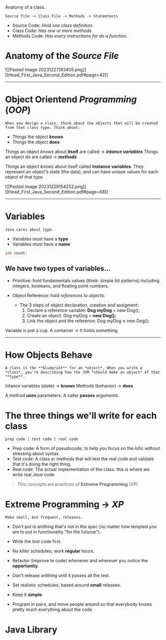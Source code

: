 Anatomy of a class.

	Source file -> Class File -> Methods -> Statemtents

- Source Code:  *Hold one class definition*.
- Class Code: *Has one or more methods*.
- Methods Code: *Has every instructions for do a function*.

# Anatomy of the ***Source File***

![[Pasted image 20231227183405.png]]
[[Head_First_Java_Second_Edition.pdf#page=42]]
___

# Object Orientend ***Programming*** (*OOP*)

	When you design a class, think about the objects that will be created from that class type. Think about:

* Things the object **knows**
* Things the object **does**

Things an object *knows* about **itself** are called -> ***intance variables***
Things an object *do* are called -> ***methods***

Things an object *knows* about itself called **instance variables**. They represent an object's state (the data), and can have unique values for each object of that type.

![[Pasted image 20231229154252.png]]
[[Head_First_Java_Second_Edition.pdf#page=68]]

___
# Variables
	Java cares about type.
* Variables must have a **type**
* Variables must have a **name**

```java
int count;
```
## We have two types of variables...
- Primitive: hold fundamentals values (think: simple bit patterns) including integers, booleans, and floating point numbers.
	
- Object Reference: hold *references to objects*.
	- The 3 steps of object declaration, creation and assigment:
		1. Declare a reference variable: **Dog myDog** =  new Dog();
		2. Create an object: Dog myDog = **new Dog();**
		3. Link the object and the reference: Dog myDog **=** new Dog();
	
Variable is just a cup. A container -> It *holds* something.

___

# How Objects Behave

	A class is the **blueprint** for an *object*. When you write a *class*, you're describing how the JVM *should make an object* of that **type**. 

Intance variables (state) -> **knows**
Methods (behavior) -> **does**

A method **uses** parameters. A caller **passes** arguments.

# The three things we'll write for each class
	prep code | test code | real code

- Prep code: A form of pseudocode, to help you focus on the lofic without stressing about syntax.
- Test code: A class or methods that will test the real code and validate that it's doing the right thing.
- Real code: The actual implementation of the class. this is where we write real *Java* code.

> This concepts are practices of **Extreme Programming** (XP)

# Extreme Programming -> *XP*

	Make small, but frequent, releases.

- Don't put in anithing that's not in the spec (no matter how tempted you are to put in functionality "for the futurue").

- Write the *test* code first.

- No killer schedules; work **regular** hours.

- Refactor (improve te code) whenever and wherever you notice the **opportunity**.

- Don't release anithing until it passes all the test.

- Set realistic schedules, based around **small** releases.

- Keep it **simple**.

- Program in pairs, and move people around so that everybody knows pretty much everything about the code

# Java Library

